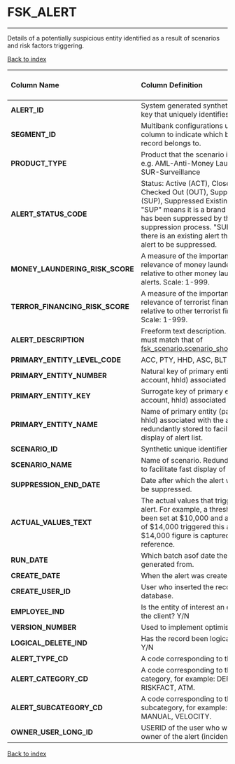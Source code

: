 # FSK_ALERT

---

Details of a potentially suspicious entity identified as a result of scenarios and risk factors triggering.

[Back to index](./index.md)

| Column Name                     | Column Definition                                                                                                                                                                                                                                                                           | Column Data Type   | Column Null Option   | PK   | FK   |
|:--------------------------------|:--------------------------------------------------------------------------------------------------------------------------------------------------------------------------------------------------------------------------------------------------------------------------------------------|:-------------------|:---------------------|:-----|:-----|
| **ALERT_ID**                    | System generated synthetic/surrogate key that uniquely identifies an alert.                                                                                                                                                                                                                 | NUMBER(12)         | Not Null             | Yes  | No   |
| **SEGMENT_ID**                  | Multibank configurations use this column to indicate which bank the record belongs to.                                                                                                                                                                                                      | VARCHAR2(128)      | Not Null             | No   | Yes  |
| **PRODUCT_TYPE**                | Product that the scenario is defined for:  e.g. AML-Anti-Money Laundering, SUR-Surveillance                                                                                                                                                                                                 | CHAR(3)            | Not Null             | No   | No   |
| **ALERT_STATUS_CODE**           | Status: Active (ACT), Closed(CLS), Checked Out (OUT), Suppressed New (SUP), Suppressed Existing (SUE). Note: "SUP" means it is a brand new alert that has been suppressed by the suppression process.  "SUE" means that there is an existing alert that caused this alert to be suppressed. | CHAR(3)            | Not Null             | No   | No   |
| **MONEY_LAUNDERING_RISK_SCORE** | A measure of the importance or relevance of money laundering alerts relative to other money laundering alerts. Scale: 1-999.                                                                                                                                                                | NUMBER(3)          | Not Null             | No   | No   |
| **TERROR_FINANCING_RISK_SCORE** | A measure of the importance or relevance of terrorist financing alerts relative to other terrorist financing alerts. Scale: 1-999.                                                                                                                                                          | NUMBER(3)          | Null                 | No   | No   |
| **ALERT_DESCRIPTION**           | Freeform text description. Field width must match that of [fsk_scenario.scenario_short_description](./fsk_scenario.md).                                                                                                                                                                                          | VARCHAR2(100)      | Not Null             | No   | No   |
| **PRIMARY_ENTITY_LEVEL_CODE**   | ACC, PTY, HHD, ASC, BLT                                                                                                                                                                                                                                                                     | CHAR(3)            | Not Null             | No   | No   |
| **PRIMARY_ENTITY_NUMBER**       | Natural key of primary entity (party, account, hhld) associated with the alert.                                                                                                                                                                                                             | VARCHAR2(50)       | Not Null             | No   | No   |
| **PRIMARY_ENTITY_KEY**          | Surrogate key of primary entity (party, account, hhld) associated with the alert.                                                                                                                                                                                                           | NUMBER(12)         | Null                 | No   | No   |
| **PRIMARY_ENTITY_NAME**         | Name of primary entity (party, account, hhld) associated with the alert. This is redundantly stored to facilitate fast display of alert list.                                                                                                                                               | VARCHAR2(35)       | Null                 | No   | No   |
| **SCENARIO_ID**                 | Synthetic unique identifier of Scenarios.                                                                                                                                                                                                                                                   | NUMBER(12)         | Null                 | No   | Yes  |
| **SCENARIO_NAME**               | Name of scenario.  Redundantly stored to facilitate fast display of alert list.                                                                                                                                                                                                             | VARCHAR2(35)       | Null                 | No   | No   |
| **SUPPRESSION_END_DATE**        | Date after which the alert will no longer be suppressed.                                                                                                                                                                                                                                    | DATE               | Null                 | No   | No   |
| **ACTUAL_VALUES_TEXT**          | The actual values that triggered the alert.  For example, a threshold may have been set at $10,000 and a transaction of $14,000 triggered this alert.  The $14,000 figure is captured here for reference.                                                                                   | VARCHAR2(255)      | Null                 | No   | No   |
| **RUN_DATE**                    | Which batch asof date the alert was generated from.                                                                                                                                                                                                                                         | DATE               | Not Null             | No   | No   |
| **CREATE_DATE**                 | When the alert was created                                                                                                                                                                                                                                                                  | DATE               | Not Null             | No   | No   |
| **CREATE_USER_ID**              | User who inserted the record into the database.                                                                                                                                                                                                                                             | VARCHAR2(60)       | Not Null             | No   | No   |
| **EMPLOYEE_IND**                | Is the entity of interest an employee of the client? Y/N                                                                                                                                                                                                                                    | CHAR(1)            | Null                 | No   | No   |
| **VERSION_NUMBER**              | Used to implement optimistic locking.                                                                                                                                                                                                                                                       | NUMBER(10)         | Not Null             | No   | No   |
| **LOGICAL_DELETE_IND**          | Has the record been logically deleted? Y/N                                                                                                                                                                                                                                                  | CHAR(1)            | Not Null             | No   | No   |
| **ALERT_TYPE_CD**               | A code corresponding to the alert type.                                                                                                                                                                                                                                                     | VARCHAR2(32)       | Null                 | No   | No   |
| **ALERT_CATEGORY_CD**           | A code corresponding to the alert category, for example: DEFAULT, RISKFACT, ATM.                                                                                                                                                                                                            | VARCHAR2(32)       | Null                 | No   | No   |
| **ALERT_SUBCATEGORY_CD**        | A code corresponding to the alert subcategory, for example: DEFAULT, MANUAL, VELOCITY.                                                                                                                                                                                                      | VARCHAR2(32)       | Null                 | No   | No   |
| **OWNER_USER_LONG_ID**          | USERID of the user who will be the owner of the alert (incident).                                                                                                                                                                                                                           | VARCHAR2(60)       | Null                 | No   | No   |

[Back to index](./index.md)

